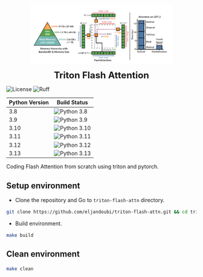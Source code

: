 <p align="center">
    <a href="logo">
        <img src="pics/flash_attn.png" width="75%"/>
    </a>
</p>

<p align="center">
    <b>
        <font size="5">
            Triton Flash Attention
        </font>
    </b>
</p>

![License](https://img.shields.io/github/license/eljandoubi/triton-flash-attn)
![Ruff](https://github.com/eljandoubi/triton-flash-attn/actions/workflows/Ruff.yml/badge.svg)



| Python Version | Build Status |
|---------------|-------------|
| 3.8          | ![Python 3.8](https://github.com/eljandoubi/triton-flash-attn/actions/workflows/Build.yml/badge.svg?event=push&job=Build%20Python%203.8) |
| 3.9          | ![Python 3.9](https://github.com/eljandoubi/triton-flash-attn/actions/workflows/Build.yml/badge.svg?event=push&job=Build%20Python%203.9) |
| 3.10         | ![Python 3.10](https://github.com/eljandoubi/triton-flash-attn/actions/workflows/Build.yml/badge.svg?event=push&job=Build%20Python%203.10) |
| 3.11         | ![Python 3.11](https://github.com/eljandoubi/triton-flash-attn/actions/workflows/Build.yml/badge.svg?event=push&job=Build%20Python%203.11) |
| 3.12         | ![Python 3.12](https://github.com/eljandoubi/triton-flash-attn/actions/workflows/Build.yml/badge.svg?event=push&job=Build%20Python%203.12) |
| 3.13         | ![Python 3.13](https://github.com/eljandoubi/triton-flash-attn/actions/workflows/Build.yml/badge.svg?event=push&job=Build%20Python%203.13) |


Coding Flash Attention from scratch using triton and pytorch.

## Setup environment
* Clone the repository and Go to `triton-flash-attn` directory.
```bash
git clone https://github.com/eljandoubi/triton-flash-attn.git && cd triton-flash-attn
```

* Build environment.
```bash
make build
```

## Clean environment
```bash
make clean
```
